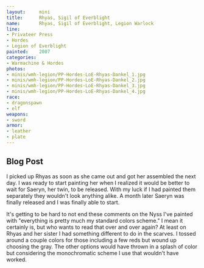 ```yaml
---
layout:     mini
title:      Rhyas, Sigil of Everblight
name:       Rhyas, Sigil of Everblight, Legion Warlock
line:       
- Privateer Press
- Hordes
- Legion of Everblight
painted:    2007
categories:
- Warmachine & Hordes
photos:
- minis/wmh-legion/PP-Hordes-LoE-Rhyas-Dankel_1.jpg
- minis/wmh-legion/PP-Hordes-LoE-Rhyas-Dankel_2.jpg
- minis/wmh-legion/PP-Hordes-LoE-Rhyas-Dankel_3.jpg
- minis/wmh-legion/PP-Hordes-LoE-Rhyas-Dankel_4.jpg
race:       
- dragonspawn
- elf
weapons:    
- sword
armor:      
- leather
- plate
---
```


## Blog Post

I picked up Rhyas as soon as she came out and got her assembled the next day. I was ready to start painting her when I realized it would be better to wait for Saeryn, her twin, to be released. With my luck if I had painted them separately they wouldn't look anything alike. A month later Saeryn was finally released and I was finally able to start.
 
It's getting to be hard to not end these comments on the Nyss I've painted with "everything is pretty much my standard colors scheme." I mean it certainly is, but who wants to read that over and over again? At least on Rhyas and her sister I had something different to do in the scarves. I tossed around a couple colors for those including a few reds but wound up choosing the gray. The other options would have thrown in a splash of color but considering the monochromatic scheme I use that wouldn't have worked.